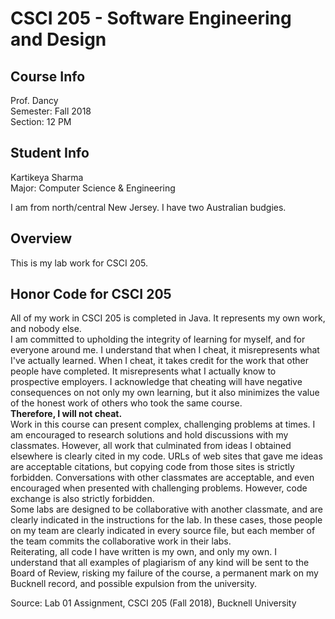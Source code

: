 # CSCI 205 - Software Engineering and Design

## Course Info
Prof. Dancy <br/>
Semester: Fall 2018 <br/>
Section: 12 PM

## Student Info
Kartikeya Sharma <br/>
Major: Computer Science & Engineering <br/>

I am from north/central New Jersey. I have two Australian budgies.

## Overview
This is my lab work for CSCI 205.

## Honor Code for CSCI 205
All of my work in CSCI 205 is completed in Java. It represents my own work, and nobody else. <br/>
I am committed to upholding the integrity of learning for myself, and for everyone around me. I
understand that when I cheat, it misrepresents what I've actually learned. When I cheat, it takes credit for
the work that other people have completed. It misrepresents what I actually know to prospective
employers. I acknowledge that cheating will have negative consequences on not only my own learning,
but it also minimizes the value of the honest work of others who took the same course. <br/>
**Therefore, I will not cheat.** <br/>
Work in this course can present complex, challenging problems at times. I am encouraged to research
solutions and hold discussions with my classmates. However, all work that culminated from ideas I
obtained elsewhere is clearly cited in my code. URLs of web sites that gave me ideas are acceptable
citations, but copying code from those sites is strictly forbidden. Conversations with other classmates are
acceptable, and even encouraged when presented with challenging problems. However, code exchange is
also strictly forbidden. <br/>
Some labs are designed to be collaborative with another classmate, and are clearly indicated in the
instructions for the lab. In these cases, those people on my team are clearly indicated in every source file,
but each member of the team commits the collaborative work in their labs. <br/>
Reiterating, all code I have written is my own, and only my own. I understand that all examples of
plagiarism of any kind will be sent to the Board of Review, risking my failure of the course, a permanent
mark on my Bucknell record, and possible expulsion from the university. <br/>

Source: Lab 01 Assignment, CSCI 205 (Fall 2018), Bucknell University
